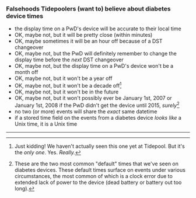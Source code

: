 ### Falsehoods Tidepoolers (want to) believe about diabetes device times

- the display time on a PwD's device will be accurate to their local time
- OK, maybe not, but it will be pretty close (within minutes)
- OK, maybe sometimes it will be an hour off because of a DST changeover
- OK, maybe not, but the PwD will definitely remember to change the display time before the *next* DST changeover
- OK, maybe not, but the display time on a PwD's device won't be a month off
- OK, maybe not, but it won't be a year off
- OK, maybe not, but it won't be a decade off[^a]
- OK, maybe not, but it won't be in the future
- OK, maybe not, but it won't possibly ever be January 1st, 2007 or January 1st, 2008 if the PwD didn't get the device until 2015, *surely*[^b]
- no two (or more) events will share the *exact* same datetime
- if a stored time field on the events from a diabetes device *looks like* a Unix time, it is a Unix time


- - - - -

[^a]: Just kidding! We haven't actually seen this one yet at Tidepool. But it's the *only one*. Yes. *Really.*
[^b]: These are the two most common "default" times that we've seen on diabetes devices. These default times surface on events under various circumstances, the most common of which is a clock error due to extended lack of power to the device (dead battery or battery out too long).
